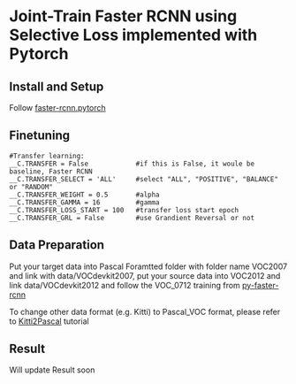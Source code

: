 # Joint-Train Faster RCNN using Selective Loss implemented with Pytorch

## Install and Setup

Follow [faster-rcnn.pytorch](https://github.com/jwyang/faster-rcnn.pytorch)

## Finetuning

```
#Transfer learning:
__C.TRANSFER = False            #if this is False, it woule be baseline, Faster RCNN
__C.TRANSFER_SELECT = 'ALL'     #select "ALL", "POSITIVE", "BALANCE" or "RANDOM"
__C.TRANSFER_WEIGHT = 0.5       #alpha
__C.TRANSFER_GAMMA = 16         #gamma
__C.TRANSFER_LOSS_START = 100   #transfer loss start epoch
__C.TRANSFER_GRL = False        #use Grandient Reversal or not
```


## Data Preparation
Put your target data into Pascal Foramtted folder with folder name VOC2007 and link with data/VOCdevkit2007, put your source data into VOC2012 and link data/VOCdevkit2012 and follow the VOC_0712 training from [py-faster-rcnn](https://github.com/rbgirshick/py-faster-rcnn)

To change other data format (e.g. Kitti) to Pascal_VOC format, please refer to
[Kitti2Pascal](https://github.com/chriszhenghaochen/Kitti2Pascal) tutorial


## Result
Will update Result soon



